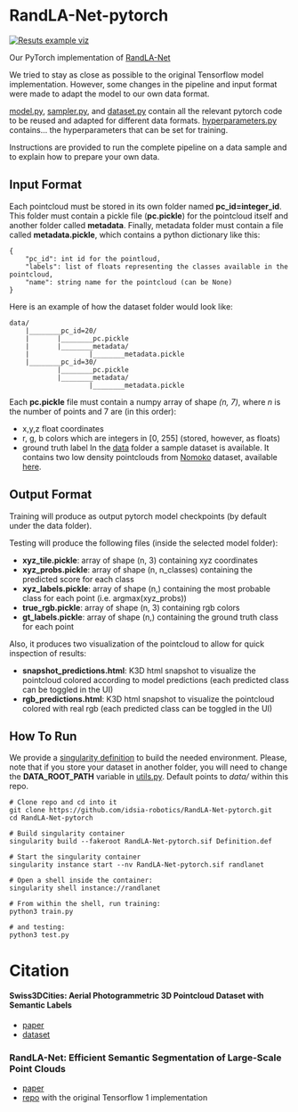 # RandLA-Net-pytorch
[![Resuts example viz](https://github.com/idsia-robotics/RandLA-Net-pytorch/blob/main/RandLA-Net-pytorch_Visualization.gif)](https://youtu.be/qE3vvh8aY00)

Our PyTorch implementation of [RandLA-Net](https://github.com/QingyongHu/RandLA-Net)

We tried to stay as close as possible to the original Tensorflow model implementation.
However, some changes in the pipeline and input format were made to adapt the model to our own data format.

[model.py](https://github.com/idsia-robotics/RandLA-Net-pytorch/blob/main/model/model.py), [sampler.py](https://github.com/idsia-robotics/RandLA-Net-pytorch/blob/main/model/sampler.py), and [dataset.py](https://github.com/idsia-robotics/RandLA-Net-pytorch/blob/main/model/dataset.py) contain all the relevant pytorch code to be reused and adapted for different data formats. [hyperparameters.py](https://github.com/idsia-robotics/RandLA-Net-pytorch/blob/main/model/hyperparameters.py) contains... the hyperparameters that can be set for training.

Instructions are provided to run the complete pipeline on a data sample and to explain how to prepare your own data.

## Input Format
 Each pointcloud must be stored in its own folder named **pc_id=integer_id**.
This folder must contain a pickle file (**pc.pickle**) for the pointcloud itself and another folder called **metadata**.
Finally, metadata folder must contain a file called **metadata.pickle**, which contains a python dictionary like this:
  
	{
	    "pc_id": int id for the pointloud, 
	    "labels": list of floats representing the classes available in the pointcloud, 
	    "name": string name for the pointcloud (can be None)
	}
Here is an example of how the dataset folder would look like:
```
data/
	|________pc_id=20/
	|		|________pc.pickle
	|		|________metadata/
	|				|________metadata.pickle
	|________pc_id=30/
			|________pc.pickle
			|________metadata/
					|________metadata.pickle
```
Each **pc.pickle** file must contain a numpy array of shape *(n, 7)*, where *n* is the number of points and 7 are (in this order):
- x,y,z float coordinates
- r, g, b colors which are integers in [0, 255] (stored, however, as floats)
- ground truth label
In the [data](https://github.com/idsia-robotics/RandLA-Net-pytorch/tree/main/data) folder a sample dataset is available. It contains two low density pointclouds from [Nomoko](https://nomoko.world/) dataset, available [here](https://zenodo.org/record/4390295#.YIEin3UzY5k).
## Output Format
Training will produce as output pytorch model checkpoints (by default under the data folder).

Testing will produce the following files (inside the selected model folder):
   - **xyz_tile.pickle**: array of shape (n, 3) containing xyz coordinates
   - **xyz_probs.pickle**: array of shape (n, n_classes) containing the predicted score for each class
   - **xyz_labels.pickle**: array of shape (n,) containing the most probable class for each point (i.e. argmax(xyz_probs))
   - **true_rgb.pickle**: array of shape (n, 3) containing rgb colors
   - **gt_labels.pickle**: array of shape (n,) containing the ground truth class for each point

Also, it produces two visualization of the pointcloud to allow for quick inspection of results:
   - **snapshot_predictions.html**: K3D html snapshot to visualize the pointcloud colored according to model predictions (each predicted class can be toggled in the UI)
   - **rgb_predictions.html**: K3D html snapshot to visualize the pointcloud colored with real rgb (each predicted class can be toggled in the UI)

## How To Run
We provide a [singularity definition](https://github.com/idsia-robotics/RandLA-Net-pytorch/blob/main/Definition.def) to build the needed environment.
Please, note that if you store your dataset in another folder, you will need to change the **DATA_ROOT_PATH** variable in [utils.py](https://github.com/idsia-robotics/RandLA-Net-pytorch/blob/main/model/utils.py). Default points to *data/* within this repo.

```
# Clone repo and cd into it
git clone https://github.com/idsia-robotics/RandLA-Net-pytorch.git
cd RandLA-Net-pytorch

# Build singularity container
singularity build --fakeroot RandLA-Net-pytorch.sif Definition.def

# Start the singularity container
singularity instance start --nv RandLA-Net-pytorch.sif randlanet

# Open a shell inside the container:
singularity shell instance://randlanet

# From within the shell, run training:
python3 train.py

# and testing:
python3 test.py
```
# Citation

####  Swiss3DCities: Aerial Photogrammetric 3D Pointcloud Dataset with Semantic Labels
   - [paper](https://arxiv.org/abs/2012.12996)
   - [dataset](https://zenodo.org/record/4390295) 

### RandLA-Net: Efficient Semantic Segmentation of Large-Scale Point Clouds
   - [paper](http://arxiv.org/abs/1911.11236)
   - [repo](https://github.com/QingyongHu/RandLA-Net) with the original Tensorflow 1 implementation
